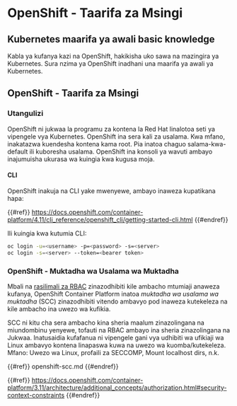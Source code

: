 # OpenShift - Taarifa za Msingi

## Kubernetes maarifa ya awali b**asic knowledge** <a href="#a94e" id="a94e"></a>

Kabla ya kufanya kazi na OpenShift, hakikisha uko sawa na mazingira ya Kubernetes. Sura nzima ya OpenShift inadhani una maarifa ya awali ya Kubernetes.

## OpenShift - Taarifa za Msingi

### Utangulizi

OpenShift ni jukwaa la programu za kontena la Red Hat linalotoa seti ya vipengele vya Kubernetes. OpenShift ina sera kali za usalama. Kwa mfano, inakatazwa kuendesha kontena kama root. Pia inatoa chaguo salama-kwa-default ili kuboresha usalama. OpenShift ina konsoli ya wavuti ambayo inajumuisha ukurasa wa kuingia kwa kugusa moja.

#### CLI

OpenShift inakuja na CLI yake mwenyewe, ambayo inaweza kupatikana hapa:

{{#ref}}
https://docs.openshift.com/container-platform/4.11/cli_reference/openshift_cli/getting-started-cli.html
{{#endref}}

Ili kuingia kwa kutumia CLI:
```bash
oc login -u=<username> -p=<password> -s=<server>
oc login -s=<server> --token=<bearer token>
```
### **OpenShift - Muktadha wa Usalama wa Muktadha** <a href="#a94e" id="a94e"></a>

Mbali na [rasilimali za RBAC](https://docs.openshift.com/container-platform/3.11/architecture/additional_concepts/authorization.html#architecture-additional-concepts-authorization) zinazodhibiti kile ambacho mtumiaji anaweza kufanya, OpenShift Container Platform inatoa _muktadha wa usalama wa muktadha_ (SCC) zinazodhibiti vitendo ambavyo pod inaweza kutekeleza na kile ambacho ina uwezo wa kufikia.

SCC ni kitu cha sera ambacho kina sheria maalum zinazolingana na miundombinu yenyewe, tofauti na RBAC ambayo ina sheria zinazolingana na Jukwaa. Inatusaidia kufafanua ni vipengele gani vya udhibiti wa ufikiaji wa Linux ambavyo kontena linapaswa kuwa na uwezo wa kuomba/kutekeleza. Mfano: Uwezo wa Linux, profaili za SECCOMP, Mount localhost dirs, n.k.

{{#ref}}
openshift-scc.md
{{#endref}}

{{#ref}}
https://docs.openshift.com/container-platform/3.11/architecture/additional_concepts/authorization.html#security-context-constraints
{{#endref}}
